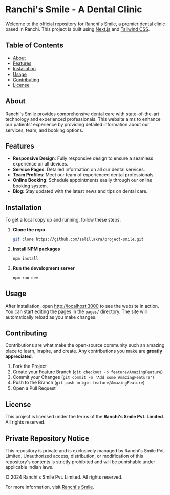 # Ranchi's Smile - A Dental Clinic

Welcome to the official repository for Ranchi's Smile, a premier dental clinic based in Ranchi. This project is built using [Next.js](https://nextjs.org/) and [Tailwind CSS](https://tailwindcss.com/).

## Table of Contents

- [About](#about)
- [Features](#features)
- [Installation](#installation)
- [Usage](#usage)
- [Contributing](#contributing)
- [License](#license)

## About

Ranchi's Smile provides comprehensive dental care with state-of-the-art technology and experienced professionals. This website aims to enhance our patients' experience by providing detailed information about our services, team, and booking options.

## Features

- **Responsive Design**: Fully responsive design to ensure a seamless experience on all devices.
- **Service Pages**: Detailed information on all our dental services.
- **Team Profiles**: Meet our team of experienced dental professionals.
- **Online Booking**: Schedule appointments easily through our online booking system.
- **Blog**: Stay updated with the latest news and tips on dental care.

## Installation

To get a local copy up and running, follow these steps:

1. **Clone the repo**
   ```sh
   git clone https://github.com/salillakra/project-smile.git
   ```

2. **Install NPM packages**
   ```sh
   npm install
   ```

3. **Run the development server**
   ```sh
   npm run dev
   ```

## Usage

After installation, open [http://localhost:3000](http://localhost:3000) to see the website in action. You can start editing the pages in the `pages/` directory. The site will automatically reload as you make changes.

## Contributing

Contributions are what make the open-source community such an amazing place to learn, inspire, and create. Any contributions you make are **greatly appreciated**.

1. Fork the Project
2. Create your Feature Branch (`git checkout -b feature/AmazingFeature`)
3. Commit your Changes (`git commit -m 'Add some AmazingFeature'`)
4. Push to the Branch (`git push origin feature/AmazingFeature`)
5. Open a Pull Request

## License

This project is licensed under the terms of the **Ranchi's Smile Pvt. Limited**. All rights reserved.

## Private Repository Notice

This repository is private and is exclusively managed by Ranchi's Smile Pvt. Limited. Unauthorized access, distribution, or modification of this repository's contents is strictly prohibited and will be punishable under applicable Indian laws.

&copy; 2024 Ranchi's Smile Pvt. Limited. All rights reserved.

For more information, visit [Ranchi's Smile](http://project-smile.vercel.app).

